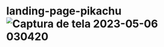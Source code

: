 # landing-page-pikachu![Captura de tela 2023-05-06 030420](https://user-images.githubusercontent.com/132709304/236603594-d368fa88-b48f-4396-8e20-d49b60a52e50.png)
